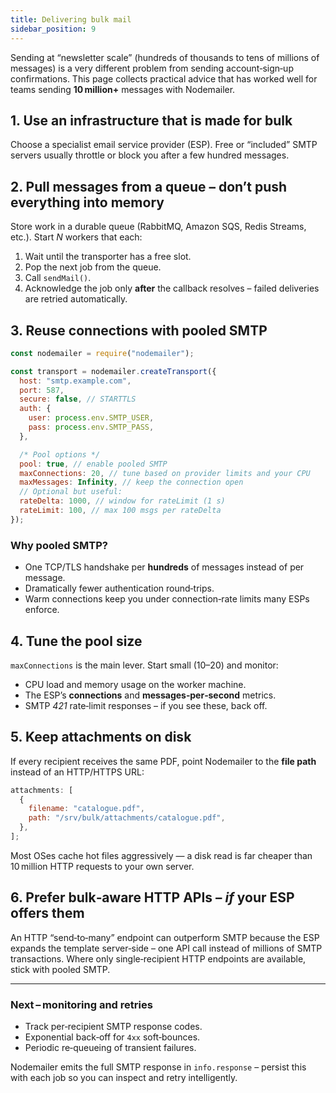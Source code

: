 ```yaml
---
title: Delivering bulk mail
sidebar_position: 9
---
```


Sending at “newsletter scale” (hundreds of thousands to tens of millions of messages) is a very different problem from sending account‑sign‑up confirmations.
This page collects practical advice that has worked well for teams sending **10 million+** messages with Nodemailer.

## 1. Use an infrastructure that is made for bulk

Choose a specialist email service provider (ESP). Free or “included” SMTP servers usually throttle or block you after a few hundred messages.

## 2. Pull messages from a queue – don’t push everything into memory

Store work in a durable queue (RabbitMQ, Amazon SQS, Redis Streams, etc.). Start _N_ workers that each:

1. Wait until the transporter has a free slot.
2. Pop the next job from the queue.
3. Call `sendMail()`.
4. Acknowledge the job only **after** the callback resolves – failed deliveries are retried automatically.

## 3. Reuse connections with pooled SMTP

```js
const nodemailer = require("nodemailer");

const transport = nodemailer.createTransport({
  host: "smtp.example.com",
  port: 587,
  secure: false, // STARTTLS
  auth: {
    user: process.env.SMTP_USER,
    pass: process.env.SMTP_PASS,
  },

  /* Pool options */
  pool: true, // enable pooled SMTP
  maxConnections: 20, // tune based on provider limits and your CPU
  maxMessages: Infinity, // keep the connection open
  // Optional but useful:
  rateDelta: 1000, // window for rateLimit (1 s)
  rateLimit: 100, // max 100 msgs per rateDelta
});
```

### Why pooled SMTP?

- One TCP/TLS handshake per **hundreds** of messages instead of per message.
- Dramatically fewer authentication round‑trips.
- Warm connections keep you under connection‑rate limits many ESPs enforce.

## 4. Tune the pool size

`maxConnections` is the main lever. Start small (10–20) and monitor:

- CPU load and memory usage on the worker machine.
- The ESP’s **connections** and **messages‑per‑second** metrics.
- SMTP _421_ rate‑limit responses – if you see these, back off.

## 5. Keep attachments on disk

If every recipient receives the same PDF, point Nodemailer to the **file path** instead of an HTTP/HTTPS URL:

```js
attachments: [
  {
    filename: "catalogue.pdf",
    path: "/srv/bulk/attachments/catalogue.pdf",
  },
];
```

Most OSes cache hot files aggressively — a disk read is far cheaper than 10 million HTTP requests to your own server.

## 6. Prefer bulk‑aware HTTP APIs – _if_ your ESP offers them

An HTTP “send‑to‑many” endpoint can outperform SMTP because the ESP expands the template server‑side – one API call instead of millions of SMTP transactions.
Where only single‑recipient HTTP endpoints are available, stick with pooled SMTP.

---

### Next – monitoring and retries

- Track per‑recipient SMTP response codes.
- Exponential back‑off for `4xx` soft‑bounces.
- Periodic re‑queueing of transient failures.

Nodemailer emits the full SMTP response in `info.response` – persist this with each job so you can inspect and retry intelligently.
